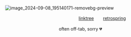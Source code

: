 
ㅤ ㅤ ㅤ ㅤ ㅤ ㅤ ㅤ ㅤㅤ ㅤ ㅤ  ㅤ ![image_2024-09-08_195140171-removebg-preview](https://github.com/user-attachments/assets/2ca68d9c-d522-4c51-8eba-af21f9210beb)

ㅤㅤㅤㅤㅤㅤㅤㅤㅤㅤㅤㅤㅤㅤ ㅤ ㅤ ㅤ [linktree](https://linktr.ee/senaizumi) ㅤㅤ[retrospring](https://retrospring.net/@senaizumi)ㅤㅤㅤ

ㅤㅤㅤㅤㅤ ㅤㅤㅤㅤㅤㅤㅤㅤoften off-tab,  sorry  💔
